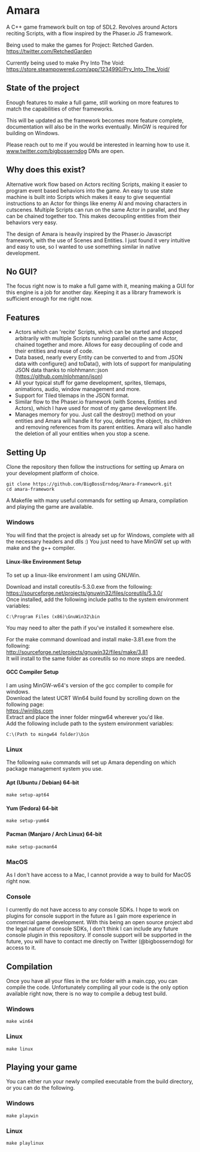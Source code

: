 # Amara
A C++ game framework built on top of SDL2. Revolves around Actors reciting Scripts, with a flow inspired by the Phaser.io JS framework.

Being used to make the games for Project: Retched Garden.
https://twitter.com/RetchedGarden

Currently being used to make Pry Into The Void:
https://store.steampowered.com/app/1234990/Pry_Into_The_Void/

## State of the project

Enough features to make a full game, still working on more features to match the capabilities of other frameworks.

This will be updated as the framework becomes more feature complete, documentation will also be in the works eventually.
MinGW is required for building on Windows.

Please reach out to me if you would be interested in learning how to use it.
www.twitter.com/bigbosserndog
DMs are open.


## Why does this exist?

Alternative work flow based on Actors reciting Scripts, making it easier to program event based behaviors into the game. An easy to use state machine is built into Scripts which makes it easy to give sequential instructions to an Actor for things like enemy AI and moving characters in cutscenes. Multiple Scripts can run on the same Actor in parallel, and they can be chained together too. This makes decoupling entities from their behaviors very easy.

The design of Amara is heavily inspired by the Phaser.io Javascript framework, with the use of Scenes and Entities. I just found it very intuitive and easy to use, so I wanted to use something similar in native development. 

## No GUI?
The focus right now is to make a full game with it, meaning making a GUI for this engine is a job for another day.
Keeping it as a library framework is sufficient enough for me right now.

## Features
 - Actors which can 'recite' Scripts, which can be started and stopped arbitrarily with multiple Scripts running parallel on the same Actor, chained together and more. Allows for easy decoupling of code and their entities and reuse of code.
 - Data based, nearly every Entity can be converted to and from JSON data with configure() and toData(), with lots of support for manipulating JSON data thanks to nlohhmann::json (https://github.com/nlohmann/json)
 - All your typical stuff for game development, sprites, tilemaps, animations, audio, window management and more.
 - Support for Tiled tilemaps in the JSON format.
 - Similar flow to the Phaser.io framework (with Scenes, Entities and Actors), which I have used for most of my game development life.
 - Manages memory for you. Just call the destroy() method on your entities and Amara will handle it for you, deleting the object, its children and removing references from its parent entities. Amara will also handle the deletion of all your entities when you stop a scene.

## Setting Up
Clone the repository then follow the instructions for setting up Amara on your development platform of choice.
```
git clone https://github.com/BigBossErndog/Amara-Framework.git
cd amara-framework
```
A Makefile with many useful commands for setting up Amara, compilation and playing the game are available.

### Windows
You will find that the project is already set up for Windows, complete with all the necessary headers and dlls :)
You just need to have MinGW set up with make and the g++ compiler.

#### Linux-like Environment Setup

To set up a linux-like environment I am using GNUWin.

Download and install coreutils-5.3.0.exe from the following:  
https://sourceforge.net/projects/gnuwin32/files/coreutils/5.3.0/  
Once installed, add the following include paths to the system environment variables:  
````
C:\Program Files (x86)\GnuWin32\bin
````
You may need to alter the path if you've installed it somewhere else.  

For the make command download and install make-3.81.exe from the following:  
http://sourceforge.net/projects/gnuwin32/files/make/3.81  
It will install to the same folder as coreutils so no more steps are needed.  


#### GCC Compiler Setup

I am using MinGW-w64's version of the gcc compiler to compile for windows.  
Download the latest UCRT Win64 build found by scrolling down on the following page:  
https://winlibs.com  
Extract and place the inner folder mingw64 wherever you'd like.  
Add the following include path to the system environment variables:  
````
C:\(Path to mingw64 folder)\bin
````

### Linux
The following `make` commands will set up Amara depending on which package management system you use.
#### Apt (Ubuntu / Debian) 64-bit
```
make setup-apt64
```
#### Yum (Fedora) 64-bit
```
make setup-yum64
```
#### Pacman (Manjaro / Arch Linux) 64-bit
```
make setup-pacman64
```


### MacOS
As I don't have access to a Mac, I cannot provide a way to build for MacOS right now.

### Console
I currently do not have access to any console SDKs. I hope to work on plugins for console support in the future as I gain more experience in commercial game development.
With this being an open source project abd the legal nature of console SDKs, I don't think I can include any future console plugin in this repository. If console support will be supported in the future, you will have to contact me directly on Twitter (@bigbosserndog) for access to it.

## Compilation
Once you have all your files in the src folder with a main.cpp, you can compile the code. Unfortunately compiling all your code is the only option available right now, there is no way to compile a debug test build.
### Windows
```
make win64
```
### Linux
```
make linux
```

## Playing your game
You can either run your newly compiled executable from the build directory, or you can do the following.
### Windows
```
make playwin
```
### Linux
```
make playlinux
```
